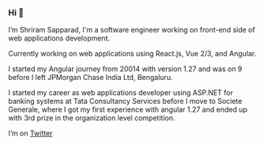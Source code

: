 ### Hi 👋

I’m Shriram Sapparad, I'm a software engineer working on front-end side of web applications development.

Currently working on web applications using React.js, Vue 2/3, and Angular.

I started my Angular journey from 20014 with version 1.27 and was on 9 before I left JPMorgan Chase India Ltd, Bengaluru.

I started my career as web applications developer using ASP.NET for banking systems at Tata Consultancy Services before I move to Societe Generale, where I got my first experience with angular 1.27 and ended up with 3rd prize in the organization level competition.

I’m on [Twitter](http://twitter.com/shriramcs)
